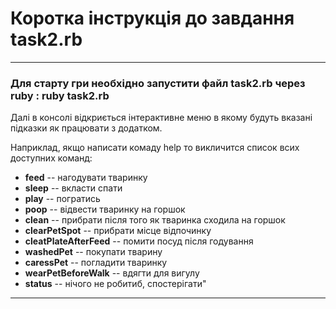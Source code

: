 # Коротка інструкція до завдання task2.rb
***

### Для старту гри необхідно запустити файл task2.rb через ruby : ruby task2.rb
Далі в консолі відкриється інтерактивне меню в якому будуть вказані підказки як працювати з додатком.

Наприклад, якщо написати комаду help то викличится список всих доступних команд:

* __feed__ -- нагодувати тваринку
* __sleep__ -- вкласти спати
* __play__ -- погратись
* __poop__ -- відвести тваринку на горшок
* __clean__ -- прибрати після того як тваринка сходила на горшок
* __clearPetSpot__ -- прибрати місце відпочинку
* __cleatPlateAfterFeed__ -- помити посуд після годування
* __washedPet__ -- покупати тварину
* __caressPet__ -- погладити тваринку
* __wearPetBeforeWalk__ -- вдягти для вигулу
* __status__ -- нічого не робитиб, спостерігати"

***
